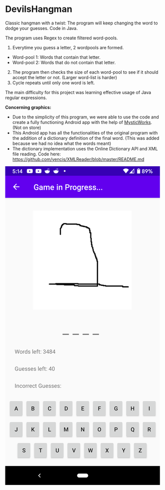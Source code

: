 # DevilsHangman
Classic hangman with a twist: The program will keep changing the word to dodge your guesses. Code in Java.

The program uses Regex to create filtered word-pools.
1. Everytime you guess a letter, 2 wordpools are formed.
  * Word-pool 1: Words that contain that letter.
  * Word-pool 2: Words that do not contain that letter.
2. The program then checks the size of each word-pool to see if it should accept the letter or not. (Larger word-list is harder)
3. Cycle repeats until only one word is left.

The main difficulty for this project was learning effective usage of Java regular expressions. 

**Concerning graphics:**
 * Due to the simplicity of this program, we were able to use the code and create a fully functioning Android app with the help of [MysticWorks](https://github.com/mysticworks). (Not on store)
 * This Android app has all the functionalities of the original program with the addition of a dictionary definition of the final word. (This was added because we had no idea what the words meant)
 * The dictionary implementation uses the Online Dictionary API and XML file reading. Code here: https://github.com/yencis/XMLReader/blob/master/README.md
 
![Android App](hangman.png)

